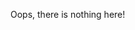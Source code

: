 Oops, there is nothing here!

<!-- This just adds a bit of whitespace, look a little better on desktop -->
<pre>












</pre>
